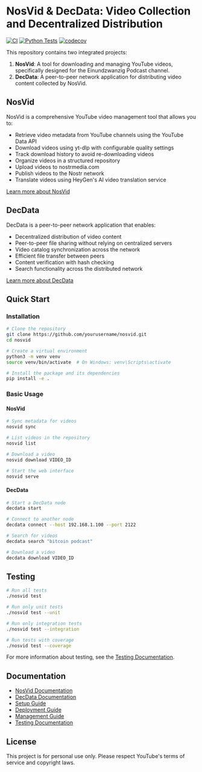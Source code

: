 # NosVid & DecData: Video Collection and Decentralized Distribution

[![CI](https://github.com/yourusername/nosvid/actions/workflows/ci.yml/badge.svg)](https://github.com/yourusername/nosvid/actions/workflows/ci.yml)
[![Python Tests](https://github.com/yourusername/nosvid/actions/workflows/pytest.yml/badge.svg)](https://github.com/yourusername/nosvid/actions/workflows/pytest.yml)
[![codecov](https://codecov.io/gh/yourusername/nosvid/branch/main/graph/badge.svg)](https://codecov.io/gh/yourusername/nosvid)

This repository contains two integrated projects:

1. **NosVid**: A tool for downloading and managing YouTube videos, specifically designed for the Einundzwanzig Podcast channel.
2. **DecData**: A peer-to-peer network application for distributing video content collected by NosVid.

## NosVid

NosVid is a comprehensive YouTube video management tool that allows you to:

- Retrieve video metadata from YouTube channels using the YouTube Data API
- Download videos using yt-dlp with configurable quality settings
- Track download history to avoid re-downloading videos
- Organize videos in a structured repository
- Upload videos to nostrmedia.com
- Publish videos to the Nostr network
- Translate videos using HeyGen's AI video translation service

[Learn more about NosVid](docs/nosvid.md)

## DecData

DecData is a peer-to-peer network application that enables:

- Decentralized distribution of video content
- Peer-to-peer file sharing without relying on centralized servers
- Video catalog synchronization across the network
- Efficient file transfer between peers
- Content verification with hash checking
- Search functionality across the distributed network

[Learn more about DecData](docs/decdata.md)

## Quick Start

### Installation

```bash
# Clone the repository
git clone https://github.com/yourusername/nosvid.git
cd nosvid

# Create a virtual environment
python3 -m venv venv
source venv/bin/activate  # On Windows: venv\Scripts\activate

# Install the package and its dependencies
pip install -e .
```

### Basic Usage

#### NosVid

```bash
# Sync metadata for videos
nosvid sync

# List videos in the repository
nosvid list

# Download a video
nosvid download VIDEO_ID

# Start the web interface
nosvid serve
```

#### DecData

```bash
# Start a DecData node
decdata start

# Connect to another node
decdata connect --host 192.168.1.100 --port 2122

# Search for videos
decdata search "bitcoin podcast"

# Download a video
decdata download VIDEO_ID
```

## Testing

```bash
# Run all tests
./nosvid test

# Run only unit tests
./nosvid test --unit

# Run only integration tests
./nosvid test --integration

# Run tests with coverage
./nosvid test --coverage
```

For more information about testing, see the [Testing Documentation](tests/README.md).

## Documentation

- [NosVid Documentation](docs/nosvid.md)
- [DecData Documentation](docs/decdata.md)
- [Setup Guide](docs/setup.md)
- [Deployment Guide](docs/deployment.md)
- [Management Guide](docs/management.md)
- [Testing Documentation](tests/README.md)

## License

This project is for personal use only. Please respect YouTube's terms of service and copyright laws.
